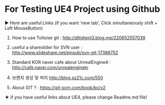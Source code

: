 

# For Testing UE4 Project using Github

▶ Here are useful Links (if you want 'new tab', Click simultaneously shift + Left MouseButton)

1. How to use Toltoise git
: http://dltjdgml3.blog.me/220652557039

2. useful a shareslider for SVN user
: http://www.slideshare.net/einsub/svn-git-17386752

3. Standard KOR naver cafe about UnrealEngine4
: http://cafe.naver.com/unrealenginekr

4. 브랜치 생성 및 머지
http://blog.sz21c.com/550

5. About GIT ?
: https://git-scm.com/book/ko/v2

★ if you have useful links about UE4, please change Readme.md file!
